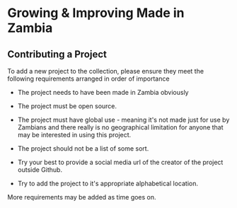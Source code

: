 # Growing & Improving Made in Zambia 

## Contributing a Project

To add a new project to the collection, please ensure they meet the following requirements arranged in order of importance

* The project needs to have been made in Zambia obviously

* The project must be open source.

* The project must have global use - meaning it's not made just for use by Zambians and there really is no geographical limitation for anyone that may be interested in using this project.

* The project should not be a list of some sort.

* Try your best to provide a social media url of the creator of the project outside Github.

* Try to add the project to it's appropriate alphabetical location.

More requirements may be added as time goes on.
